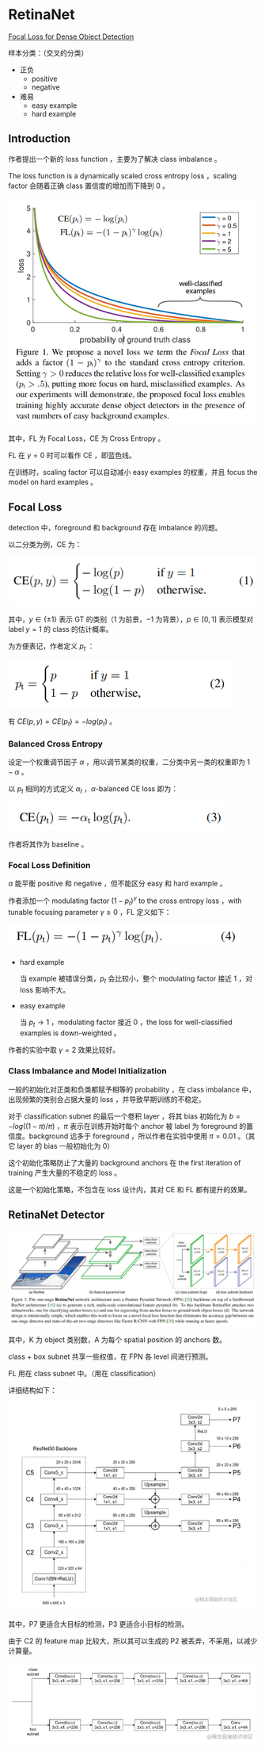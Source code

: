 # RetinaNet

[Focal Loss for Dense Object Detection](https://arxiv.org/abs/1708.02002)

样本分类：（交叉的分类）

- 正负
	- positive
	- negative
- 难易
	- easy example
	- hard example

## Introduction

作者提出一个新的 loss function ，主要为了解决 class imbalance 。

The loss function is a dynamically scaled cross entropy loss ，scaling factor 会随着正确 class 置信度的增加而下降到 $0$ 。

![image-20230525170359284](images/RetinaNet/image-20230525170359284.png)

其中，FL 为 Focal Loss，CE 为 Cross Entropy 。

FL 在 $\gamma = 0$ 时可以看作 CE ，即蓝色线。

在训练时，scaling factor 可以自动减小 easy examples 的权重，并且 focus the model on hard examples 。

## Focal Loss

detection 中，foreground 和 background 存在 imbalance 的问题。

以二分类为例，CE 为：

![image-20230525172905066](images/RetinaNet/image-20230525172905066.png)

其中，$y \in \{ \pm 1 \}$ 表示 GT 的类别（$1$ 为前景，$-1$ 为背景），$p \in [0, 1]$ 表示模型对 label $y = 1$ 的 class 的估计概率。

为方便表记，作者定义 $p_t$ ：

![image-20230525173404022](images/RetinaNet/image-20230525173404022.png)

有 $CE(p,y) = CE(p_t) = -log(p_t)$ 。

### Balanced Cross Entropy

设定一个权重调节因子 $\alpha$ ，用以调节某类的权重，二分类中另一类的权重即为 $1 - \alpha$ 。

以 $p_t$ 相同的方式定义 $\alpha_t$ ，$\alpha$-balanced CE loss 即为：

![image-20230526101043074](images/RetinaNet/image-20230526101043074.png)

作者将其作为 baseline 。

### Focal Loss Definition

$\alpha$ 能平衡 positive 和 negative ，但不能区分 easy 和 hard example 。

作者添加一个 modulating factor $(1- p_t)^{\gamma}$ to the cross entropy loss ，with tunable focusing parameter $\gamma \ge 0$ ，FL 定义如下：

![image-20230526101637811](images/RetinaNet/image-20230526101637811.png)

- hard example

	当 example 被错误分类，$p_t$ 会比较小，整个 modulating factor 接近 $1$ ，对 loss 影响不大。

- easy example

	当 $p_t \to 1$ ，modulating factor 接近 $0$ ，the loss for well-classified examples is down-weighted 。

作者的实验中取 $\gamma = 2$ 效果比较好。

### Class Imbalance and Model Initialization

一般的初始化对正类和负类都赋予相等的 probability ，在 class imbalance 中，出现频繁的类别会占据大量的 loss ，并导致早期训练的不稳定。

对于 classification subnet 的最后一个卷积 layer ，将其 bias 初始化为 $b = -log((1-\pi) / \pi)$ ，$\pi$ 表示在训练开始时每个 anchor 被 label 为 foreground 的置信度。background 远多于 foreground ，所以作者在实验中使用 $\pi = 0.01$ 。（其它 layer 的 bias 一般初始化为 $0$）

这个初始化策略防止了大量的 background anchors 在 the first iteration of training 产生大量的不稳定的 loss 。

这是一个初始化策略，不包含在 loss 设计内，其对 CE 和 FL 都有提升的效果。

## RetinaNet Detector

![image-20230526110019817](images/RetinaNet/image-20230526110019817.png)

其中，K 为 object 类别数，A 为每个 spatial position 的 anchors 数。

class + box subnet 共享一些权值，在 FPN 各 level 间进行预测。

FL 用在 class subnet 中。（用在 classification）

详细结构如下：

![image-20230526140128607](images/RetinaNet/image-20230526140128607.png)

其中，P7 更适合大目标的检测，P3 更适合小目标的检测。

由于 C2 的 feature map 比较大，所以其可以生成的 P2 被丢弃，不采用，以减少计算量。

![image-20230526140317648](images/RetinaNet/image-20230526140317648.png)